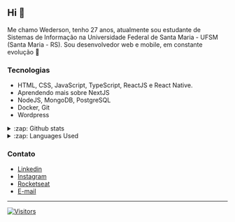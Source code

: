 ## Hi 👋
Me chamo Wederson, tenho 27 anos, atualmente sou estudante de Sistemas de Informação na Universidade Federal de Santa Maria - UFSM (Santa Maria - RS).
Sou desenvolvedor web e mobile, em constante evolução :rocket:

### Tecnologias
- HTML, CSS, JavaScript, TypeScript, ReactJS e React Native.
- Aprendendo mais sobre NextJS
- NodeJS, MongoDB, PostgreSQL
- Docker, Git
- Wordpress

<details>
  <summary>:zap: Github stats</summary>
  <img src="https://github-readme-stats.vercel.app/api?username=wedersonf&&show_icons=true&title_color=fff&icon_color=03A87C&text_color=ededed&bg_color=333333" />
</details>
<details>
  <summary>:zap: Languages Used</summary>
  <img src="https://github-readme-stats.vercel.app/api/top-langs/?username=wedersonf&layout=compact&title_color=fff&bg_color=333333&text_color=ededed" />
</details>

### Contato
- <a href="https://www.linkedin.com/in/wedersonf">Linkedin</a>
- <a href="https://www.instagram.com/weederson">Instagram</a>
- <a href="https://app.rocketseat.com.br/me/weederson">Rocketseat</a>
- <a href="mailto:wedymf@gmail.com">E-mail</a>
---
[![Visitors](https://visitor-badge.glitch.me/badge?page_id=github/wedersonf)](https://github.com/wedersonf)
